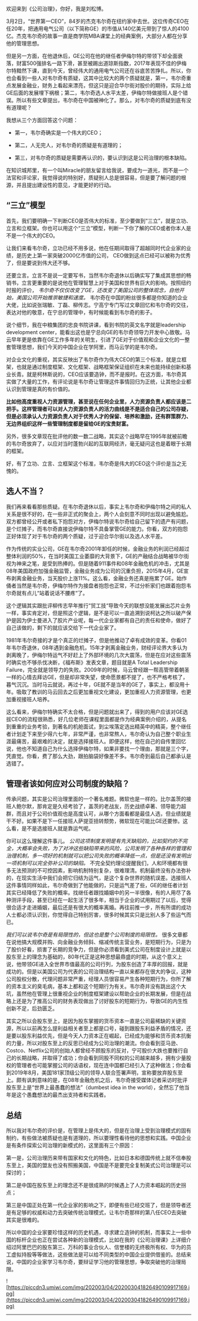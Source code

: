 欢迎来到《公司治理》，你好，我是刘松博。

3月2日，“世界第一CEO”，84岁的杰克韦尔奇在纽约家中去世。这位传奇CEO在任20年，把通用电气公司（以下简称GE）的市值从140亿美元带到了惊人的4100亿。杰克韦尔奇的故事一直是商学院MBA课堂上的经典案例，大部分人都在分享他的管理思想。

但是另一方面，在他退休后，GE公司在他的继任者伊梅尔特的带领下却全面衰落，财富500强排名一路下滑，甚至被踢出道琼斯指数，2017年表现不佳的伊梅尔特黯然下课，直到今天，曾经伟大的通用电气公司还在谷底苦苦挣扎。所以，你也会看到一些人对韦尔奇有质疑，这其中比较大的两个质疑就是，第一，韦尔奇重点发展金融业，财务上看起来漂亮，但这只是迎合华尔街对股价的期待，实际上给GE后面的发展埋下祸根；第二，韦尔奇选人水平太差，伊梅尔特做接班人是个错误。所以有些文章提出，韦尔奇在中国被神化了。那么，对韦尔奇的质疑到底有没有道理呢？

我想从三个方面回答这个问题：

* 第一，韦尔奇确实是一个伟大的CEO；

* 第二，人无完人，对韦尔奇的质疑是有道理的；

* 第三，对韦尔奇的质疑是需要再认识的，要认识到这是公司治理的根本缺陷。

在知识城邦里，有一个叫Miracle的朋友留言给我说，要成为一道光，而不是一个法官和评论家，我觉得说的特别好，质疑别人总是很容易，但是要了解问题的根源，并且提出建设性的意见，才能更好的行动。

## “三立”模型

首先，我们要明确一下判断CEO是否伟大的标准，至少要做到“三立”，就是立功、立言和立框架。你也可以用这个“三立”模型，判断一下你了解的CEO或者你本人是不是一个伟大的CEO。

让我们来看韦尔奇，立功已经不用多说，他在任期间取得了超越同时代企业家的业绩，是历史上第一家突破2000亿市值的公司， CEO做到这点已经可以被称为优秀了，但是要说到伟大还不够。

还要立言。立言不是说一定要写书，当然韦尔奇退休以后确实写了集成其思想的畅销书，立言更重要的是说他在管理智慧上对于美国和世界有巨大的影响。按照纽约时报的评价， *韦尔奇不仅仅改变了GE，还改变了美国公司的整体观念，自他开始，美国公司开始推崇敏捷和速度。* 韦尔奇在中国的粉丝很多都是你知道的企业大佬，比如说张瑞敏、丁磊、柳传志。宁高宁专门写过文章回忆和韦尔奇的交往，表达对他的敬意，在宁总的管理中，有时候能看到韦尔奇的影子。

说个细节，我在中粮集团的忠良书院讲课，看到书院的英文名字就是leadership development center，能看出这也是宁总向GE的韦尔奇领导力开发中心致敬。马云早年更是依靠在GE工作多年的关明生，引进了GE对于价值观和企业文化的一整套管理思想，我们今天的中国企业在学阿里，而马云学的是韦尔奇。

对企业文化的重视，其实反映出了韦尔奇作为伟大CEO的第三个标准，就是立框架，也就是通过制度框架、文化框架、战略框架保证组织在未来也能持续创新和基业长青。就是柯林斯说的，CEO应该要造钟，而不是报时。在这方面，韦尔奇其实做了大量的工作，有评论说是韦尔奇让管理这件事情回归为正统，让其他企业都认识到管理是真的有价值的。

 **比如他高度重视人力资源管理，甚至说在任何企业里，人力资源负责人都应该是二把手。这样管理者可以对人力资源负责人的活力曲线是不是适合自己的公司存疑，但是必须承认人力资源负责人对于优秀人才的保留、培养和激励，还有群策群力、无边界组织这样一些管理制度都是留给GE的宝贵财富。**

另外，很多文章现在批评他的数一数二战略，其实这个战略早在1995年就被前瞻的韦尔奇放弃了，以应对当时蓬勃兴起的互联网经济，毫无疑问这也是着眼于长期的框架。

好，有了立功、立言、立框架这个标准，韦尔奇是伟大的CEO这个评价是当之无愧的。

## 选人不当？

我们再来看看那些质疑。在韦尔奇退休以后，事实上韦尔奇和伊梅尔特之间的私人关系是很不好的，在一些非正式的聚会上，两个人会刻意不同时出现以避免尴尬。双方都曾经公开或者私下抱怨对方，伊梅尔特说韦尔奇给自己留下的遗产有问题，是个烂摊子，而韦尔奇直接说伊梅尔特不具备掌管GE的能力。你看，双方的抱怨正好体现了对于韦尔奇的两个质疑，过于迎合华尔街以及选人水平差。

作为传统的实业公司，GE在韦尔奇2001年卸任的时候，金融业务的利润已经超过整体利润的50%，在当时美国工业萎靡的大背景下，GE的产融结合战略被华尔街视为神来之笔，是受到热捧的。但是随着911事件和08年金融危机的冲击，尤其是08年美国政府加强金融监管，金融业务成为公司的沉重负担，2015年4月，GE宣布剥离金融业务，当天股价上涨11%。这么看，金融业务还真是拖累了GE。始作俑者当然是韦尔奇，伊梅尔特作为接盘者抱怨也正常，不过分析家们也跟着抱怨韦尔奇就有点儿“站着说话不腰疼“了。

这个逻辑其实跟批评柳传志早年推行“贸工技“导致今天的联想没能发展出芯片业务一样，事实肯定对，但是照这个逻辑，是不是可以一直追溯到说柯达之所以破产保护是因为伊士曼进入了胶片产业呢，每一代企业家都有自己的责任和使命，做好了自己该做的，剩下的就应该交给下一代企业家了。

1981年韦尔奇接的才是个真正的烂摊子，但是他推动了卓有成效的变革。你看01年韦尔奇退休，08年遇到金融危机，15年才剥离金融业务，财经评论界大多认为剥离晚了，伊梅尔特运气不好赶上了外部环境的几次大震荡，但是在应对这些震荡时确实也不够杀伐决断，《福布斯》发表文章，题目就是A Total Leadership Failure，完全就是领导力的失败。2009年的时候，马云曾经跟一帮高管带着朝圣一样的心情去拜访GE，但是却非常失望，使命愿景都不提了，也不严格考核了，暮气沉沉。当时马云就说，再过十年，GE就不是当年的GE了，事实上，都没用十年。吸取了教训的马云回去之后更加重视文化建设，更加重视人力资源管理，也更加重视接班人培养。

这么看来，伊梅尔特确实不太合格，但是问题就出来了，得到的用户应该对GE选拔CEO的流程很熟悉，好几位老师在课程里面都是作为经典案例介绍的，从提名到重重的业务考验，到著名的机舱面试，到尘埃落定选出精英中的精英，整个继任者计划走下来至少得六七年，非常严谨，也非常熬人，韦尔奇认为自己整个职业生涯最痛苦，最艰难的决定，就是选择接班人。即便这样，他在自己的自传里回忆说，他也不知道自己为什么选择伊梅尔特，如果非要找一个理由，那就是三个字，凭直觉。你看，费了那么大劲，跟拍脑袋好像差不多。韦尔奇到最后自己都承认是选错了。

## 管理者该如何应对公司制度的缺陷？

传承问题，其实是公司治理里面的一个著名难题。微软也是一样的。比尔盖茨的接班人鲍尔默，那肯定是久经考验了，盖茨的老战友，历史战绩卓著、领导能力超群，而且对于公司价值观也是高度认可，从哪个方面看都是最佳人选，但业绩就是干不好。如果不是下一任接班人萨提亚扭转颓势，微软现在可能比GE还要惨。这么看，是不是选接班人就是靠运气呢。

你可以这么理解这件事儿。 *公司这项制度发明是有先天缺陷的，比如契约的不完全，大概率会失败，为了对冲这些缺陷带来的风险，公司发明了各种各样的管理和治理机制，多一项好的机制就可以把公司失败的概率降低一点，但是还没有发明出一项机制可以完全弥补公司的缺陷。* 不完全契约理论提醒我们，人和环境都有很多无法预测的不可控因素，影响机制特别复杂，很难理清。机制最终没有办法弥补的，在现实生活中我们会把它归结为运气，是这个复杂世界的随机误差。选接班人这件事情同样如此，韦尔奇做到了他能做的，只是运气差了些，GE的继任者计划其实已经降低了失败的概率。找继任者跟找婚姻中的另一半很像，有的人用尽了各种测评手段，甚至已经在一起生活了很多年，相当于企业的试用期过了以后，觉得很合适才走进婚姻，最后还是有很大的概率离婚。再往前推一步，所有所谓的成功人士都必须认识到，你觉得自己特别厉害，很多时候其实只是比别人多了些运气而已。

 *我们可以说韦尔奇是有局限性的，但这也是整个公司制度的局限性。* 很多文章都在说他搞大规模并购、向金融业务倾斜、缩减传统主营业务，是短期行为，只是为了股价好看，损害了长期的竞争力，但是你必须看到美式公司在制度设计上就是以股东至上的理念为基础的，80年代正是这种思想最鼎盛的时期，从这个意义上说，他带领GE进入全世界市值最高的公司行列，为股东创造了丰厚的回报，就是成功的。但是以美国公司为代表的公司治理结构一直以来都存在很大的争议，这种公司股权分散，代理问题非常严重，经理人员很容易产生各种短期行为，你所了解的资本主义的臭毛病，基本上都和这个短期行为有关。韦尔奇并没有跳出这个大坑，虽然他在管理上很重视企业的制度框架建设以帮助企业的长期发展，但是在战略上还是为了推高公司的财务表现做出了讨好股东的短期行为，导致GE的内生性创新不足，后劲匮乏。

其实之所以会股东至上，是因为股东掌握的货币资本一直是公司最稀缺的关键资源，所以以前再怎么提利益相关者至上都是口号，碰到跟股东利益矛盾的情况，还是要以股东利益优先，但是今天人力资本正在崛起，已经成为能够和货币资本抗衡的力量，所以对股东至上的反思已经成为公司治理的潮流。你会看到亚马逊、Costco、Netflix公司的创始人都曾经不顾股东的反对，宁可股价大跌也要推行自己的长期战略，并取得了成功；你会看到同股不同权的公司越来越多，拥有少量股权的管理者也可能掌握公司的话语权，现在连中国都已经引入了这种做法；你会看到2019年8月，美国181家顶级公司的领导人联合签署声明，宣称要放弃股东至上。颇有讽刺意味的是，在08年金融危机之后，韦尔奇接受媒体记者采访时批评股东至上是“世界上最愚蠢的想法”（dumbest idea in the world），全然忘了他当年是这个愚蠢想法的最杰出支持者和实践者。

## 总结

所以我对韦尔奇的评价是，在管理上是伟大的，但是在治理上受到治理模式的固有制约，有些做法被质疑也是有道理的，所以要理性看待他的思想和实践。中国企业是有条件探索公司治理的新模式的，这里面有三个原因：

第一是，公司治理历来带有国家和文化的特色，比如日本和德国传统上就不信奉股东至上，美国的盟友也没有照搬美国，中国是不是要完全复制美式公司治理是可以探讨的；

第二是中国在股东至上的理念还不是很成熟的时候遇上了人力资本崛起的历史拐点；

第三是中国正处在第一代企业家的影响之下，即便有些已经交班了，但是领导者还是有足够的权威和动力去突破传统治理模式，让韦尔奇那样的第八任CEO去突破其实是很难的。

所以中国的企业家要珍惜这样的历史机遇，寻求建立造钟的机制，而事实上一些中国的标杆企业也正在尝试各种新的治理模式，比如在我的《公司治理课》上详细介绍过阿里巴巴的股东第三、万科的事业合伙人、信誉楼的无终极所有权、华为的员工虚拟持股等等做法，这些做法是可以给不同类型的中国企业提供借鉴的。总结来说，中国的企业家学习韦尔奇，要辩证学习他的管理思想，争取突破他的治理局限。

![https://piccdn3.umiwi.com/img/202003/04/202003041826490109917169.jpg](https://piccdn3.umiwi.com/img/202003/04/202003041826490109917169.jpg)

---
